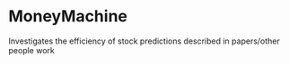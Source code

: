 # MoneyMachine
Investigates the efficiency of stock predictions described in papers/other people work

